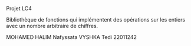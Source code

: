 Projet LC4

Bibliothèque de fonctions qui implémentent des opérations
sur les entiers avec un nombre arbitraire de chiffres.


MOHAMED HALIM Nafyssata
VYSHKA Tedi 22011242
